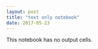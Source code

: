 ```yaml
---
layout: post
title: "text only notebook"
date: 2017-05-23
---
```


This notebook has no output cells.

